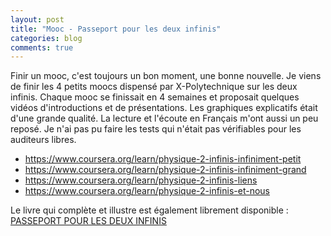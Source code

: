 ```yaml
---
layout: post
title: "Mooc - Passeport pour les deux infinis"
categories: blog
comments: true
---
```


Finir un mooc, c'est toujours un bon moment, une bonne nouvelle. Je viens de finir les 4 petits moocs dispensé par X-Polytechnique sur les deux infinis. Chaque mooc se finissait en 4 semaines et proposait quelques vidéos d'introductions et de présentations. Les graphiques explicatifs était d'une grande qualité. La lecture et l'écoute en Français m'ont aussi un peu reposé. Je n'ai pas pu faire les tests qui n'était pas vérifiables pour les auditeurs libres. 

* https://www.coursera.org/learn/physique-2-infinis-infiniment-petit
* https://www.coursera.org/learn/physique-2-infinis-infiniment-grand
* https://www.coursera.org/learn/physique-2-infinis-liens
* https://www.coursera.org/learn/physique-2-infinis-et-nous

Le livre qui complète et illustre est également librement disponible : [PASSEPORT POUR LES DEUX INFINIS](/pics/blog/mooc/PasseportPourLesDeuxInfinis_Dunod.pdf)
